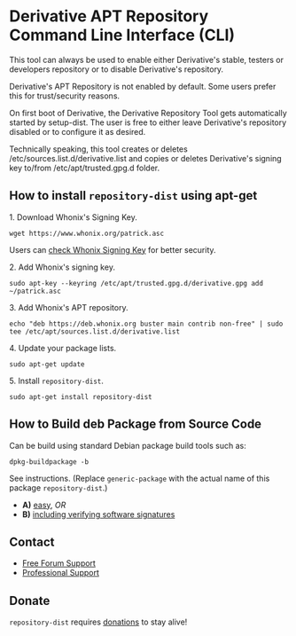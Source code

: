 # Derivative APT Repository Command Line Interface (CLI) #

This tool can always be used to enable either Derivative's stable, testers or
developers repository or to disable Derivative's repository.

Derivative's APT Repository is not enabled by default. Some users prefer this
for trust/security reasons.

On first boot of Derivative, the Derivative Repository Tool gets automatically
started by setup-dist. The user is free to either leave Derivative's
repository disabled or to configure it as desired.

Technically speaking, this tool creates or deletes
/etc/sources.list.d/derivative.list and copies or deletes Derivative's signing
key to/from /etc/apt/trusted.gpg.d folder.
## How to install `repository-dist` using apt-get ##

1\. Download Whonix's Signing Key.

```
wget https://www.whonix.org/patrick.asc
```

Users can [check Whonix Signing Key](https://www.whonix.org/wiki/Whonix_Signing_Key) for better security.

2\. Add Whonix's signing key.

```
sudo apt-key --keyring /etc/apt/trusted.gpg.d/derivative.gpg add ~/patrick.asc
```

3\. Add Whonix's APT repository.

```
echo "deb https://deb.whonix.org buster main contrib non-free" | sudo tee /etc/apt/sources.list.d/derivative.list
```

4\. Update your package lists.

```
sudo apt-get update
```

5\. Install `repository-dist`.

```
sudo apt-get install repository-dist
```

## How to Build deb Package from Source Code ##

Can be build using standard Debian package build tools such as:

```
dpkg-buildpackage -b
```

See instructions. (Replace `generic-package` with the actual name of this package `repository-dist`.)

* **A)** [easy](https://www.whonix.org/wiki/Dev/Build_Documentation/generic-package/easy), _OR_
* **B)** [including verifying software signatures](https://www.whonix.org/wiki/Dev/Build_Documentation/generic-package)

## Contact ##

* [Free Forum Support](https://forums.whonix.org)
* [Professional Support](https://www.whonix.org/wiki/Professional_Support)

## Donate ##

`repository-dist` requires [donations](https://www.whonix.org/wiki/Donate) to stay alive!
